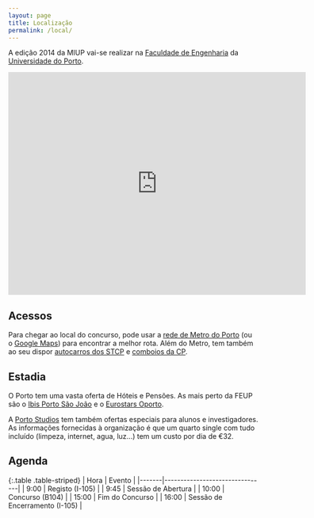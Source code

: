 ```yaml
---
layout: page
title: Localização
permalink: /local/
---
```


A edição 2014 da MIUP vai-se realizar na [Faculdade de Engenharia](http://www.fe.up.pt) da [Universidade do Porto](http://www.up.pt).

<iframe src="https://www.google.com/maps/embed?pb=!1m14!1m8!1m3!1d6006.113427261338!2d-8.5985866!3d41.1769302!3m2!1i1024!2i768!4f13.1!3m3!1m2!1s0xd246440ce4b5269%3A0x35e8037791644ddf!2sFaculdade+de+Engenharia+da+Universidade+do+Porto!5e0!3m2!1sen!2s!4v1413387261947" width="600" height="450" frameborder="0" style="border:0"></iframe>

## Acessos

Para chegar ao local do concurso, pode usar a [rede de Metro do Porto](http://www.metrodoporto.pt/DownloadById.aspx?documentoid=19927) (ou o [Google Maps](https://www.google.com/maps/place/Faculdade+de+Engenharia+da+Universidade+do+Porto/@41.1769302,-8.5985866,16z/data=!4m2!3m1!1s0xd246440ce4b5269:0x35e8037791644ddf)) para encontrar a melhor rota. Além do Metro, tem também ao seu dispor [autocarros dos STCP](http://www.stcp.pt/) e [comboios da CP](http://www.cp.pt/).

## Estadia

O Porto tem uma vasta oferta de Hóteis e Pensões. As mais perto da FEUP são o [Ibis Porto São João](http://ibis-porto-sao-joao.hotel-rez.com/index.htm?lbl=ggl-en&gclid=Cj0KEQjwtvihBRCd8fyrtfHRlJEBEiQAQcubtOzbuBDogJQpgzU49_HftbSy8VE0m-gXZt7QZfKI98EaAvkk8P8HAQ) e o [Eurostars Oporto](http://www.eurostarsoporto.com/EN/hotel.html).

A [Porto Studios](http://www.portostudios.com/espacos/) tem também ofertas especiais para alunos e investigadores. As informações fornecidas à organização é que um quarto single com tudo incluído (limpeza, internet, agua, luz...) tem um custo por dia de €32.

## Agenda

{:.table .table-striped}
| Hora  | Evento                         |
|-------|--------------------------------|
|  9:00 | Registo (I-105)                |
|  9:45 | Sessão de Abertura             |
| 10:00 | Concurso (B104)                |
| 15:00 | Fim do Concurso                |
| 16:00 | Sessão de Encerramento (I-105) |
